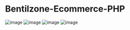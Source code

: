 # Bentilzone-Ecommerce-PHP
![image](https://user-images.githubusercontent.com/55560024/149845834-83df846b-8f53-48e3-8f87-fc9071815da9.png)
![image](https://user-images.githubusercontent.com/55560024/149845836-5b3f1ecd-9b91-40e0-a155-e52eeaf7c867.png)
![image](https://user-images.githubusercontent.com/55560024/149845842-22cb6756-06ef-4da8-993c-d63fb8d58ee9.png)
![image](https://user-images.githubusercontent.com/55560024/149845914-29e22e98-bbba-4c3c-8e55-9d25057c6da0.png)
